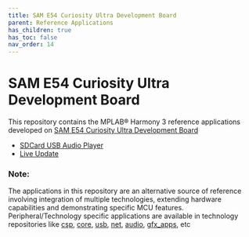 ```yaml
---
title: SAM E54 Curiosity Ultra Development Board
parent: Reference Applications
has_children: true
has_toc: false
nav_order: 14
---
```

# SAM E54 Curiosity Ultra Development Board

This repository contains the MPLAB® Harmony 3 reference applications developed on [SAM E54 Curiosity Ultra Development Board](https://www.microchip.com/Developmenttools/ProductDetails/DM320210)   

* [SDCard USB Audio Player](./same54_sdcard_usb_audio_player/readme.md)
* [Live Update](./same54_uart_live_update/readme.md)

### **Note:**
The applications in this repository are an alternative source of reference involving integration of multiple technologies, extending hardware capabilities and demonstrating specific MCU features. 
Peripheral/Technology specific applications are available in technology repositories like [csp](https://github.com/Microchip-MPLAB-Harmony/csp), [core](https://github.com/Microchip-MPLAB-Harmony/core), [usb](https://github.com/Microchip-MPLAB-Harmony/usb), [net](https://github.com/Microchip-MPLAB-Harmony/net), [audio](https://github.com/Microchip-MPLAB-Harmony/audio), [gfx_apps](https://github.com/Microchip-MPLAB-Harmony/gfx_apps), etc

